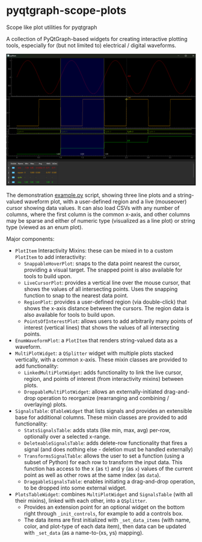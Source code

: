 # pyqtgraph-scope-plots
Scope like plot utilities for pyqtgraph

A collection of PyQtGraph-based widgets for creating interactive plotting tools, especially for (but not limited to) electrical / digital waveforms.

![example.png](docs/example.png)

The demonstration [example.py](example.py) script, showing three line plots and a string-valued waveform plot, with a user-defined region and a live (mouseover) cursor showing data values.
It can also load CSVs with any number of columns, where the first column is the common x-axis, and other columns may be sparse and either of numeric type (visualized as a line plot) or string type (viewed as an enum plot).

Major components:
- `PlotItem` Interactivity Mixins: these can be mixed in to a custom `PlotItem` to add interactivity:
    - `SnappableHoverPlot`: snaps to the data point nearest the cursor, providing a visual target.
      The snapped point is also available for tools to build upon.
    - `LiveCursorPlot`: provides a vertical line over the mouse cursor, that shows the values of all intersecting points.
      Uses the snapping function to snap to the nearest data point.
    - `RegionPlot`: provides a user-defined region (via double-click) that shows the x-axis distance between the cursors.
      The region data is also available for tools to build upon.
    - `PointsOfInterestPlot`: allows users to add arbitrarily many points of interest (vertical lines) that shows the values of all intersecting points.
- `EnumWaveformPlot`: a `PlotItem` that renders string-valued data as a waveform.
- `MultiPlotWidget`: a `QSplitter` widget with multiple plots stacked vertically, with a common x-axis.
  These mixin classes are provided to add functionality:
    - `LinkedMultiPlotWidget`: adds functionality to link the live cursor, region, and points of interest (from interactivity mixins) between plots.
    - `DroppableMultiPlotWidget`: allows an externally-initiated drag-and-drop operation to reorganize (rearranging and combining / overlaying) plots.
- `SignalsTable`: `QTableWidget` that lists signals and provides an extensible base for additional columns.
  These mixin classes are provided to add functionality:
    - `StatsSignalsTable`: adds stats (like min, max, avg) per-row, optionally over a selected x-range.
    - `DeleteableSignalsTable`: adds delete-row functionality that fires a signal (and does nothing else - deletion must be handled externally)
    - `TransformsSignalTable`: allows the user to set a function (using a subset of Python) for each row to transform the input data.
      This function has access to the x (as `t`) and y (as `x`) values of the current point as well as other rows at the same index (as `data`).
    - `DraggableSignalsTable`: enables initiating a drag-and-drop operation, to be dropped into some external widget.
- `PlotsTableWidget`: combines `MultiPlotWidget` and `SignalsTable` (with all their mixins), linked with each other, into a `QSplitter`.
    - Provides an extension point for an optional widget on the bottom right through `_init_controls`, for example to add a controls box.
    - The data items are first initialized with `_set_data_items` (with name, color, and plot-type of each data item), then data can be updated with `_set_data` (as a name-to-(xs, ys) mapping).
